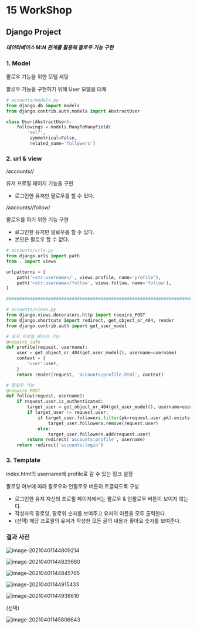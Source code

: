 # 15 WorkShop



## Django Project

##### 데이터베이스 M:N 관계를 활용해 팔로우 기능 구현



### 1. Model

팔로우 기능을 위한 모델 세팅

팔로우 기능을 구현하기 위해 User 모델을 대체

```python
# accounts/models.py
from django.db import models
from django.contrib.auth.models import AbstractUser

class User(AbstractUser):
    followings = models.ManyToManyField(
        'self',
         symmetrical=False,
         related_name='followers')
```



### 2. url & view

/accounts/<username>/

유저 프로필 페이지 기능을 구현

- 로그인한 유저만 팔로우를 할 수 있다.



/aacounts/<username>/follow/

팔로우를 하기 위한 기능 구현

- 로그인한 유저만 팔로우를 할 수 있다.
- 본인은 팔로우 할 수 없다.

```python
# accounts/urls.py
from django.urls import path
from . import views

urlpatterns = [
    path('<str:username>/', views.profile, name='profile'),
    path('<str:username>/follow', views.follow, name='follow'),
]

#########################################################################################

# accounts/views.py
from django.views.decorators.http import require_POST
from django.shortcuts import redirect, get_object_or_404, render
from django.contrib.auth import get_user_model

# 유저 프로필 페이지 기능
@require_safe
def profile(request, username):
    user = get_object_or_404(get_user_model(), username=username)
    context = {
        'user':user,
    }
    return render(request, 'accounts/profile.html', context)

# 팔로우 기능
@require_POST
def follow(request, username):
    if request.user.is_authenticated:
        target_user = get_object_or_404(get_user_model(), username=username)
        if target_user != request.user:
            if target_user.followers.filter(pk=request.user.pk).exists():
                target_user.followers.remove(request.user)
            else:
                target_user.followers.add(request.user)
        return redirect('accounts:profile', username)
    return redirect('accounts:login')
```



### 3. Template

index.html의 username에 profile로 갈 수 있는 링크 설정

팔로잉 여부에 따라 팔로우와 언팔로우 버튼이 토글되도록 구성

- 로그인한 유저 자신의 프로필 페이지에서는 팔로우 & 언팔로우 버튼이 보이지 않는다.
- 작성자의 팔로잉, 팔로워 숫자를 보여주고 유저의 이름을 모두 출력한다.
- (선택) 해당 프로필의 유저가 작성한 모든 글의 내용과 좋아요 숫자를 보여준다.



### 결과 사진

![image-20210401144809214](README.assets/image-20210401144809214.png)

![image-20210401144829680](README.assets/image-20210401144829680.png)

![image-20210401144845765](README.assets/image-20210401144845765.png)

![image-20210401144915433](README.assets/image-20210401144915433.png)

![image-20210401144938610](README.assets/image-20210401144938610.png)



(선택)

![image-20210401145806643](README.assets/image-20210401145806643.png)